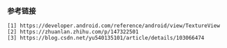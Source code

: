 ### 参考链接
	[1] https://developer.android.com/reference/android/view/TextureView
	[2] https://zhuanlan.zhihu.com/p/147322501
	[3] https://blog.csdn.net/yu540135101/article/details/103066474
